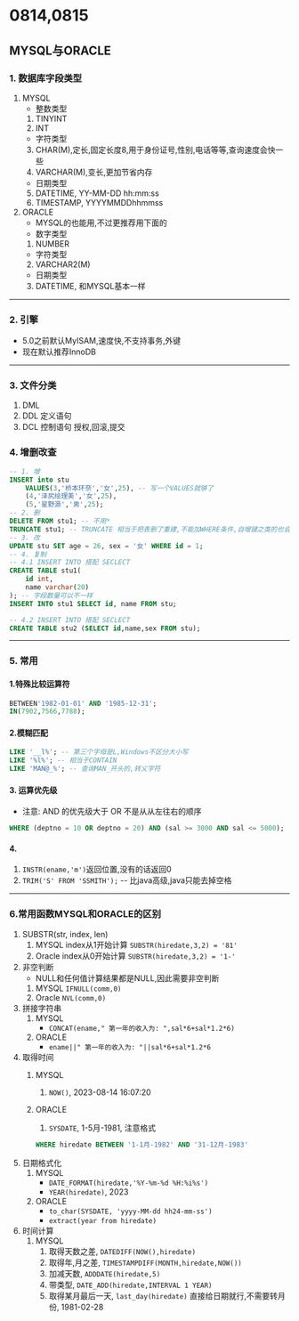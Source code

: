 # 0814,0815
## MYSQL与ORACLE
### 1. 数据库字段类型
1. MYSQL
    - 整数类型
    1. TINYINT
    2. INT
    - 字符类型
    3. CHAR(M),定长,固定长度8,用于身份证号,性别,电话等等,查询速度会快一些
    4. VARCHAR(M),变长,更加节省内存
    - 日期类型
    5. DATETIME, YY-MM-DD hh:mm:ss
    6. TIMESTAMP, YYYYMMDDhhmmss
2. ORACLE
    * MYSQL的也能用,不过更推荐用下面的
    - 数字类型
    1. NUMBER
    - 字符类型
    2. VARCHAR2(M)
    - 日期类型
    3. DATETIME, 和MYSQL基本一样
----
### 2. 引擎
- 5.0之前默认MyISAM,速度快,不支持事务,外键
- 现在默认推荐InnoDB
----
### 3. 文件分类
1. DML
2. DDL 定义语句
3. DCL 控制语句 授权,回滚,提交
### 4. 增删改查
```sql
-- 1. 增
INSERT into stu 
	VALUES(3,'桥本环奈','女',25), -- 写一个VALUES就够了
	(4,'泽尻绘理美','女',25),
	(5,'星野源','男',25);
-- 2. 删
DELETE FROM stu1; -- 不用*
TRUNCATE stu1; -- TRUNCATE 相当于把表删了重建,不能加WHERE条件,自增键之类的也会重置
-- 3. 改
UPDATE stu SET age = 26, sex = '女' WHERE id = 1;
-- 4. 复制
-- 4.1 INSERT INTO 搭配 SECLECT
CREATE TABLE stu1(
	id int,
	name varchar(20)
); -- 字段数量可以不一样
INSERT INTO stu1 SELECT id, name FROM stu;

-- 4.2 INSERT INTO 搭配 SECLECT
CREATE TABLE stu2 (SELECT id,name,sex FROM stu);
```
----
### 5. 常用
#### 1.特殊比较运算符
```sql
BETWEEN'1982-01-01' AND '1985-12-31';
IN(7902,7566,7788);
```
#### 2.模糊匹配
```sql
LIKE '__l%'; -- 第三个字母是L,Windows不区分大小写
LIKE '%l%'; -- 相当于CONTAIN
LIKE 'MAN@_%'; -- 查询MAN_开头的,转义字符
```
#### 3. 运算优先级
- 注意: AND 的优先级大于 OR 不是从从左往右的顺序
```sql
WHERE (deptno = 10 OR deptno = 20) AND (sal >= 3000 AND sal <= 5000);
```
#### 4.
1. `INSTR(ename,'m')`返回位置,没有的话返回0
2. `TRIM('S' FROM 'SSMITH');` -- 比java高级,java只能去掉空格
----
### 6.常用函数MYSQL和ORACLE的区别
1. SUBSTR(str, index, len)
    1. MYSQL index从1开始计算 `SUBSTR(hiredate,3,2) = '81'`
    2. Oracle index从0开始计算 `SUBSTR(hiredate,3,2) = '1-'`
2. 非空判断
    - NULL和任何值计算结果都是NULL,因此需要非空判断
    1. MYSQL `IFNULL(comm,0)`
    2. Oracle `NVL(comm,0)`
3. 拼接字符串
    1. MYSQL 
        - `CONCAT(ename," 第一年的收入为: ",sal*6+sal*1.2*6)`
    2. ORACLE 
        - `ename||" 第一年的收入为: "||sal*6+sal*1.2*6`
4. 取得时间
    1. MYSQL 
        1. `NOW()`, 2023-08-14 16:07:20

    2. ORACLE 
        1. `SYSDATE`, 1-5月-1981, 注意格式
        ```sql
        WHERE hiredate BETWEEN '1-1月-1982' AND '31-12月-1983'
        ```
5. 日期格式化
    1. MYSQL
        - `DATE_FORMAT(hiredate,'%Y-%m-%d %H:%i%s')`
        - `YEAR(hiredate)`, 2023
    2. ORACLE
        - `to_char(SYSDATE, 'yyyy-MM-dd hh24-mm-ss')`
        - `extract(year from hiredate)`
5. 时间计算
    1. MYSQL
        1. 取得天数之差, `DATEDIFF(NOW(),hiredate)`
        2. 取得年,月之差, `TIMESTAMPDIFF(MONTH,hiredate,NOW())`
        3. 加减天数, `ADDDATE(hiredate,5)`
        4. 带类型, `DATE_ADD(hiredate,INTERVAL 1 YEAR)`
        5. 取得某月最后一天, `last_day(hiredate)` 直接给日期就行,不需要转月份, 1981-02-28
    